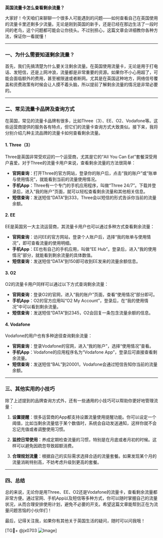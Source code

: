 **英国流量卡怎么查看剩余流量？**

大家好！今天咱们来聊聊一个很多人可能遇到的问题——如何查看自己在英国使用的流量卡里还剩多少流量。无论是刚到英国的新手，还是已经在那边生活了一段时间的老鸟，这个问题都可能会让你挠头。不过别担心，这篇文章会详细教你各种方法，保证你一看就懂！

---

### **一、为什么需要知道剩余流量？**

首先，我们先搞清楚为什么要关注剩余流量。在英国使用流量卡，无论是用于打电话、发短信，还是上网冲浪，流量都是非常重要的资源。如果你不小心用超了，可能会面临额外的费用，甚至被限速或者断网。尤其是在英国这种地方，网络信号覆盖和资费政策有时候会让人摸不着头脑，所以提前了解剩余流量的情况是非常必要的。

---

### **二、常见流量卡品牌及查询方式**

在英国，常见的流量卡品牌有很多，比如Three（3）、EE、O2、Vodafone等。这些运营商提供的服务各有特点，但它们的流量卡查询方式大致类似。接下来，我将分别介绍几种主流品牌的流量卡如何查看剩余流量。

#### **1. Three（3）**
Three是英国非常受欢迎的一个运营商，尤其是它的“All You Can Eat”套餐深受用户喜爱。对于Three的流量卡用户来说，查看剩余流量的方法很简单：

- **官网查询**：打开Three的官方网站，登录你的账户后，点击“我的账户”或“账单与使用情况”，就能看到当前的流量使用情况。
- **手机App**：Three有一个专门的手机应用程序，叫做“Three 24/7”。下载并登录后，进入“我的账户”页面，就可以轻松查看剩余流量和其他相关信息。
- **短信查询**：发送短信“DATA”到333，Three会以短信的形式告诉你当前的流量余额。

#### **2. EE**
EE是英国另一大主流运营商，其流量卡用户也可以通过多种方式查看剩余流量：

- **官网查询**：访问EE的官方网站，登录个人账户后，选择“我的账单与使用情况”，即可查看流量的使用明细。
- **手机App**：EE也有自己的手机应用，叫做“EE Hub”。登录后，进入“我的使用情况”部分，就能看到剩余流量的具体数值。
- **短信查询**：发送短信“DATA”到150即可收到EE发来的流量余额信息。

#### **3. O2**
O2的流量卡用户同样可以通过以下方式查询剩余流量：

- **官网查询**：登录O2的官网，进入“我的账户”页面，查看“使用情况”部分即可。
- **手机App**：O2的官方应用叫“O2 My Account”，登录后，在“我的使用情况”中可以看到剩余流量。
- **短信查询**：发送短信“DATA”到2345，O2会回复一条包含流量余额的信息。

#### **4. Vodafone**
Vodafone的用户也有多种途径查询剩余流量：

- **官网查询**：登录Vodafone的官网，进入“我的账户”，选择“使用情况”查看。
- **手机App**：Vodafone的应用程序名为“Vodafone App”，登录后可直接查看剩余流量。
- **短信查询**：发送短信“BAL”到20001，Vodafone会通过短信告知你当前的流量余额。

---

### **三、其他实用的小技巧**

除了上述提到的品牌查询方式外，还有一些通用的小技巧可以帮助你更好地管理流量：

1. **设置提醒**：很多运营商的App都支持设置流量使用提醒功能。你可以设定一个阈值，比如当剩余流量低于某个数值时，系统会自动发送通知，这样你就不会忘记充值或者调整使用习惯。
   
2. **监控日常使用**：养成定期检查流量的习惯，特别是在月底或者月初的时候。这样可以避免因疏忽导致超额消费。

3. **合理规划流量**：根据自己的实际需求选择合适的流量套餐。如果发现某个月的流量消耗特别高，不妨考虑升级到更高的套餐。

---

### **四、总结**

总的来说，无论你是用Three、EE、O2还是Vodafone的流量卡，查看剩余流量都非常方便。通过官网、手机App以及短信等多种方式，你可以随时掌握自己的流量状况，从而合理安排使用计划，避免不必要的开支。希望这篇文章能帮到正在为流量问题苦恼的小伙伴们！

最后，记得关注我，如果你有其他关于英国生活的疑问，随时可以问我哦！

[TG💪+ @jx0703 ![Image](https://github.com/user-attachments/assets/dbca1d08-cadb-493c-b0ec-ad6f7a83f270)]
